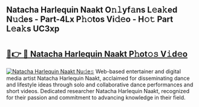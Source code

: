 ## Natacha Harlequin Naakt O𝚗𝚕yf𝚊ns L𝚎a𝚔ed N𝚞𝚍es - Part-4Lx P𝚑𝚘tos Vi𝚍𝚎o - H𝚘𝚝 Part L𝚎a𝚔s UC3xp

# <h2><a href="http://kf6fk8.oniu.top/?m=Natacha+Harlequin+Naakt">🔗👉 🔴 Natacha Harlequin Naakt P𝚑ot𝚘𝚜 V𝚒d𝚎o</a></h2>

[![Natacha Harlequin Naakt Nu𝚍e𝚜](https://i.imgur.com/0qMVB7G.gif)](http://kf6fk8.oniu.top/?m=Natacha+Harlequin+Naakt)
Web-based entertainer and digital media artist Natacha Harlequin Naakt, acclaimed for disseminating dance and lifestyle ideas through solo and collaborative dance performances and short videos. Dedicated researcher Natacha Harlequin Naakt, recognized for their passion and commitment to advancing knowledge in their field.  
